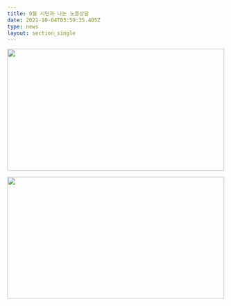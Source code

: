 ```yaml
---
title: 9월 시민과 나눈 노동상담
date: 2021-10-04T05:59:35.405Z
type: news
layout: section_single
---
```

<p><img src="https://drive.tiny.cloud/1/engl1s97gj9hrxpoa7eh7z5f05ozxfm1box3nxkh4j7a43ei/03f309a1-8fb9-4038-ae87-669ae9ef7d8c" alt="" width="500" height="281" /></p>
<p><img src="https://drive.tiny.cloud/1/engl1s97gj9hrxpoa7eh7z5f05ozxfm1box3nxkh4j7a43ei/3a6b99e3-3f8c-4217-8f9b-a7426f9eab16" alt="" width="500" height="281" /></p>